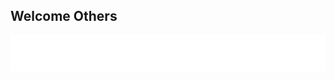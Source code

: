## Welcome Others
![test](https://raw.githubusercontent.com/erfanart/erfanart/refs/heads/main/info.svg)
